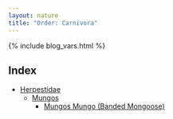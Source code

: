 ```yaml
---
layout: nature
title: "Order: Carnivora"
---
```


{% include blog_vars.html %}

## Index
* [Herpestidae]({{site.url}}/nature/animalia/chordata/mammalia/carnivora/herpestidae.html)
  * [Mungos]({{site.url}}/nature/animalia/chordata/mammalia/carnivora/herpestidae/mungos.html)
    * [Mungos Mungo (Banded Mongoose)]({{site.url}}/nature/animalia/chordata/mammalia/carnivora/herpestidae/mungos/mungos_mungo.html)


